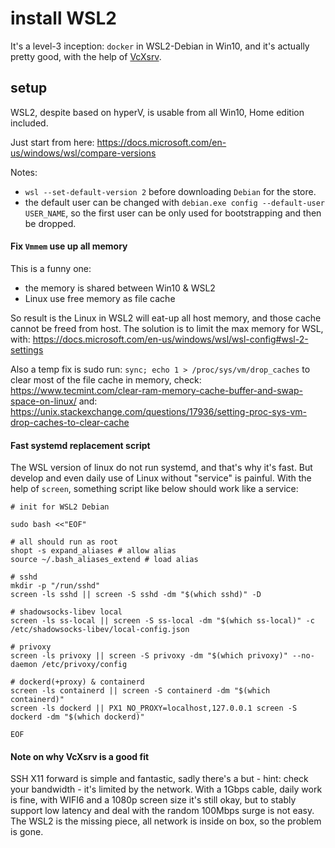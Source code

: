 # install WSL2

It's a level-3 inception: `docker` in WSL2-Debian in Win10, and it's actually pretty good,
  with the help of [VcXsrv](https://sourceforge.net/projects/vcxsrv/).

## setup

WSL2, despite based on hyperV, is usable from all Win10, Home edition included.

Just start from here: https://docs.microsoft.com/en-us/windows/wsl/compare-versions

Notes:
- `wsl --set-default-version 2` before downloading `Debian` for the store.
- the default user can be changed with `debian.exe config --default-user USER_NAME`,
    so the first user can be only used for bootstrapping and then be dropped.

#### Fix `Vmmem` use up all memory

This is a funny one:
- the memory is shared between Win10 & WSL2
- Linux use free memory as file cache

So result is the Linux in WSL2 will eat-up all host memory, and those cache cannot be freed from host.
The solution is to limit the max memory for WSL, with: https://docs.microsoft.com/en-us/windows/wsl/wsl-config#wsl-2-settings

Also a temp fix is sudo run: `sync; echo 1 > /proc/sys/vm/drop_caches` to clear most of the file cache in memory,
  check: https://www.tecmint.com/clear-ram-memory-cache-buffer-and-swap-space-on-linux/
  and: https://unix.stackexchange.com/questions/17936/setting-proc-sys-vm-drop-caches-to-clear-cache

#### Fast systemd replacement script

The WSL version of linux do not run systemd, and that's why it's fast.
But develop and even daily use of Linux without "service" is painful.
With the help of `screen`, something script like below should work like a service:
```shell script
# init for WSL2 Debian

sudo bash <<"EOF"

# all should run as root
shopt -s expand_aliases # allow alias
source ~/.bash_aliases_extend # load alias

# sshd
mkdir -p "/run/sshd"
screen -ls sshd || screen -S sshd -dm "$(which sshd)" -D

# shadowsocks-libev local
screen -ls ss-local || screen -S ss-local -dm "$(which ss-local)" -c /etc/shadowsocks-libev/local-config.json

# privoxy
screen -ls privoxy || screen -S privoxy -dm "$(which privoxy)" --no-daemon /etc/privoxy/config

# dockerd(+proxy) & containerd
screen -ls containerd || screen -S containerd -dm "$(which containerd)"
screen -ls dockerd || PX1 NO_PROXY=localhost,127.0.0.1 screen -S dockerd -dm "$(which dockerd)"

EOF
```

#### Note on why VcXsrv is a good fit

SSH X11 forward is simple and fantastic, sadly there's a but - hint: check your bandwidth - it's limited by the network.
With a 1Gbps cable, daily work is fine, with WIFI6 and a 1080p screen size it's still okay,
  but to stably support low latency and deal with the random 100Mbps surge is not easy.
The WSL2 is the missing piece, all network is inside on box, so the problem is gone.
